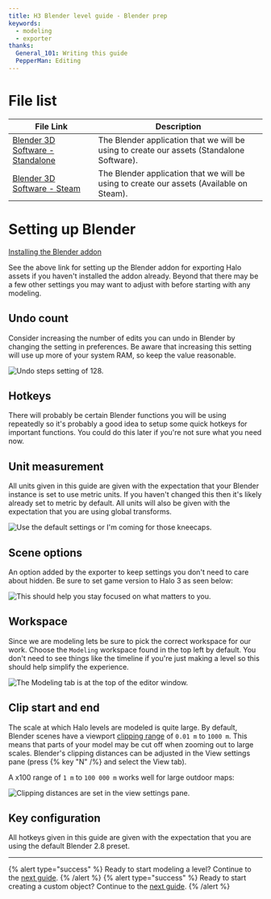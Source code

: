 ```yaml
---
title: H3 Blender level guide - Blender prep
keywords:
  - modeling
  - exporter
thanks:
  General_101: Writing this guide
  PepperMan: Editing
---
```

# File list
| File Link                                                      | Description
|--------------------------------------------------------------- | -------------------------------------------------------------------
|[Blender 3D Software - Standalone](https://www.blender.org/)    | The Blender application that we will be using to create our assets (Standalone Software).
|[Blender 3D Software - Steam](https://store.steampowered.com/app/365670/Blender/)    | The Blender application that we will be using to create our assets (Available on Steam).

# Setting up Blender
[Installing the Blender addon](~halo-asset-blender-development-toolset)

See the above link for setting up the Blender addon for exporting Halo assets if you haven't installed the addon already. Beyond that there may be a few other settings you may want to adjust with before starting with any modeling.

## Undo count
Consider increasing the number of edits you can undo in Blender by changing the setting in preferences. Be aware that increasing this setting will use up more of your system RAM, so keep the value reasonable.

![](A.jpg "Undo steps setting of 128.")

## Hotkeys
There will probably be certain Blender functions you will be using repeatedly so it's probably a good idea to setup some quick hotkeys for important functions. You could do this later if you're not sure what you need now.

## Unit measurement
All units given in this guide are given with the expectation that your Blender instance is set to use metric units. If you haven't changed this then it's likely already set to metric by default. All units will also be given with the expectation that you are using global transforms.

![](B.jpg "Use the default settings or I'm coming for those kneecaps.")

## Scene options
An option added by the exporter to keep settings you don't need to care about hidden. Be sure to set game version to Halo 3 as seen below:

![](C.jpg "This should help you stay focused on what matters to you.")

## Workspace
Since we are modeling lets be sure to pick the correct workspace for our work. Choose the `Modeling` workspace found in the top left by default. You don't need to see things like the timeline if you're just making a level so this should help simplify the experience.

![](D.jpg "The Modeling tab is at the top of the editor window.")

## Clip start and end
The scale at which Halo levels are modeled is quite large. By default, Blender scenes have a viewport [clipping range][wiki-clipping] of `0.01 m` to `1000 m`. This means that parts of your model may be cut off when zooming out to large scales. Blender's clipping distances can be adjusted in the View settings pane (press {% key "N" /%} and select the View tab).

A x100 range of `1 m` to `100 000 m` works well for large outdoor maps:

![](E.jpg "Clipping distances are set in the view settings pane.")

## Key configuration
All hotkeys given in this guide are given with the expectation that you are using the default Blender 2.8 preset.

---

{% alert type="success" %}
Ready to start modeling a level? Continue to the [next guide](~blender-level-creation-beginner).
{% /alert %}
{% alert type="success" %}
Ready to start creating a custom object? Continue to the [next guide](~blender-object-creation-render).
{% /alert %}

[wiki-clipping]: https://en.wikipedia.org/wiki/Clipping_(computer_graphics)#Clipping_in_3D_graphics
